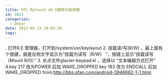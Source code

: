 ```yaml
---
title: HTC Mytouch 4G G键改为锁屏键
id: 1023
categories:
  - Other
date: 2012-05-13 10:03:20
tags:
---
```


. 打开R.E.管理器，打开到/system/usr/keylayout
 2\. 挂载读/写(R/W) ，最上面有个按键，就是左侧文字显示为“挂载为读写（R/W）
 ”，按键上显示“挂载读写（Mount R/O）”
 3\. 长点文件glacier-keypad.kl    ，选择以 “文本编辑方式打开”
 4.key 217  改为POWER    后加 WAKE_DROPPED
    key 183 改为 ENDCALL 后加 WAKE_DROPPED
from:http://bbs.gfan.com/android-3946662-1-1.html